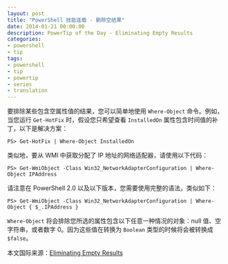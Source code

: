 ```yaml
---
layout: post
title: "PowerShell 技能连载 - 删除空结果"
date: 2014-01-21 00:00:00
description: PowerTip of the Day - Eliminating Empty Results
categories:
- powershell
- tip
tags:
- powershell
- tip
- powertip
- series
- translation
---
```

要排除某些包含空属性值的结果，您可以简单地使用 `Where-Object` 命令。例如，当您运行 `Get-HotFix` 时，假设您只希望查看 `InstalledOn` 属性包含时间值的补丁，以下是解决方案：

	PS> Get-HotFix | Where-Object InstalledOn

类似地，要从 WMI 中获取分配了 IP 地址的网络适配器，请使用以下代码：

	PS> Get-WmiObject -Class Win32_NetworkAdapterConfiguration | Where-Object IPAddress

请注意在 PowerShell 2.0 以及以下版本，您需要使用完整的语法，类似如下：

	PS> Get-WmiObject -Class Win32_NetworkAdapterConfiguration | Where-Object { $_.IPAddress }

`Where-Object` 将会排除您所选的属性包含以下任意一种情况的对象：null 值、空字符串，或者数字 0。因为这些值在转换为 `Boolean` 类型的时候将会被转换成 `$false`。

<!--more-->
本文国际来源：[Eliminating Empty Results](http://community.idera.com/powershell/powertips/b/tips/posts/eliminating-empty-results)
